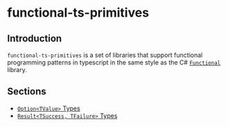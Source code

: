 # functional-ts-primitives

## Introduction

`functional-ts-primitives` is a set of libraries that support functional programming patterns in typescript in the same style as the C# [`Functional`](https://github.com/JohannesMoersch/Functional) library.

## Sections

- [`Option<TValue>` Types](/docs/option.md)
- [`Result<TSuccess, TFailure>` Types](/docs/result.md)